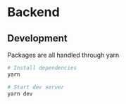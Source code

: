 # Backend

## Development

Packages are all handled through yarn

```bash
# Install dependencies
yarn

# Start dev server
yarn dev
```
